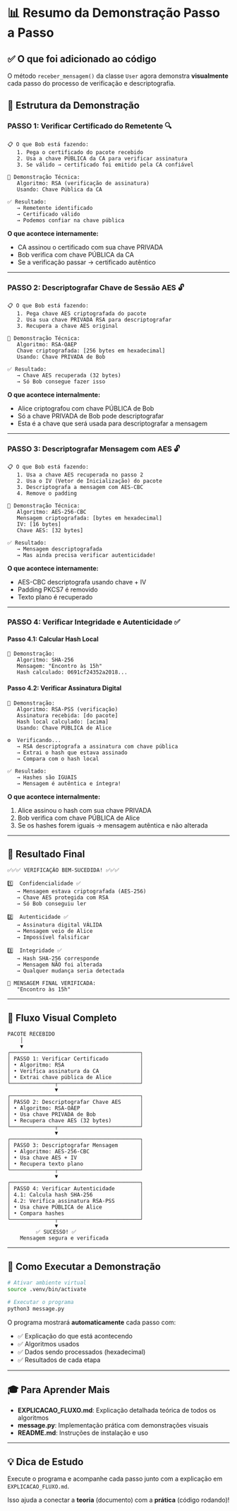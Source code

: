 # 📊 Resumo da Demonstração Passo a Passo

## ✅ O que foi adicionado ao código

O método `receber_mensagem()` da classe `User` agora demonstra **visualmente** cada passo do processo de verificação e descriptografia.

## 🎯 Estrutura da Demonstração

### **PASSO 1: Verificar Certificado do Remetente** 🔍

```
📋 O que Bob está fazendo:
   1. Pega o certificado do pacote recebido
   2. Usa a chave PÚBLICA da CA para verificar assinatura
   3. Se válido → certificado foi emitido pela CA confiável

🔬 Demonstração Técnica:
   Algoritmo: RSA (verificação de assinatura)
   Usando: Chave Pública da CA

✅ Resultado:
   → Remetente identificado
   → Certificado válido
   → Podemos confiar na chave pública
```

**O que acontece internamente:**
- CA assinou o certificado com sua chave PRIVADA
- Bob verifica com chave PÚBLICA da CA
- Se a verificação passar → certificado autêntico

---

### **PASSO 2: Descriptografar Chave de Sessão AES** 🔓

```
📋 O que Bob está fazendo:
   1. Pega chave AES criptografada do pacote
   2. Usa sua chave PRIVADA RSA para descriptografar
   3. Recupera a chave AES original

🔬 Demonstração Técnica:
   Algoritmo: RSA-OAEP
   Chave criptografada: [256 bytes em hexadecimal]
   Usando: Chave PRIVADA de Bob

✅ Resultado:
   → Chave AES recuperada (32 bytes)
   → Só Bob consegue fazer isso
```

**O que acontece internalmente:**
- Alice criptografou com chave PÚBLICA de Bob
- Só a chave PRIVADA de Bob pode descriptografar
- Esta é a chave que será usada para descriptografar a mensagem

---

### **PASSO 3: Descriptografar Mensagem com AES** 🔓

```
📋 O que Bob está fazendo:
   1. Usa a chave AES recuperada no passo 2
   2. Usa o IV (Vetor de Inicialização) do pacote
   3. Descriptografa a mensagem com AES-CBC
   4. Remove o padding

🔬 Demonstração Técnica:
   Algoritmo: AES-256-CBC
   Mensagem criptografada: [bytes em hexadecimal]
   IV: [16 bytes]
   Chave AES: [32 bytes]

✅ Resultado:
   → Mensagem descriptografada
   → Mas ainda precisa verificar autenticidade!
```

**O que acontece internamente:**
- AES-CBC descriptografa usando chave + IV
- Padding PKCS7 é removido
- Texto plano é recuperado

---

### **PASSO 4: Verificar Integridade e Autenticidade** ✅

#### **Passo 4.1: Calcular Hash Local**

```
🔬 Demonstração:
   Algoritmo: SHA-256
   Mensagem: "Encontro às 15h"
   Hash calculado: 0691cf24352a2018...
```

#### **Passo 4.2: Verificar Assinatura Digital**

```
🔬 Demonstração:
   Algoritmo: RSA-PSS (verificação)
   Assinatura recebida: [do pacote]
   Hash local calculado: [acima]
   Usando: Chave PÚBLICA de Alice

⚙️  Verificando...
   → RSA descriptografa a assinatura com chave pública
   → Extrai o hash que estava assinado
   → Compara com o hash local

✅ Resultado:
   → Hashes são IGUAIS
   → Mensagem é autêntica e íntegra!
```

**O que acontece internalmente:**
1. Alice assinou o hash com sua chave PRIVADA
2. Bob verifica com chave PÚBLICA de Alice
3. Se os hashes forem iguais → mensagem autêntica e não alterada

---

## 🎉 Resultado Final

```
✅✅✅ VERIFICAÇÃO BEM-SUCEDIDA! ✅✅✅

1️⃣  Confidencialidade ✅
   → Mensagem estava criptografada (AES-256)
   → Chave AES protegida com RSA
   → Só Bob conseguiu ler

2️⃣  Autenticidade ✅
   → Assinatura digital VÁLIDA
   → Mensagem veio de Alice
   → Impossível falsificar

3️⃣  Integridade ✅
   → Hash SHA-256 corresponde
   → Mensagem NÃO foi alterada
   → Qualquer mudança seria detectada

💬 MENSAGEM FINAL VERIFICADA:
   "Encontro às 15h"
```

---

## 🔄 Fluxo Visual Completo

```
PACOTE RECEBIDO
    │
    ▼
┌─────────────────────────────────────────┐
│ PASSO 1: Verificar Certificado          │
│ • Algoritmo: RSA                        │
│ • Verifica assinatura da CA             │
│ • Extrai chave pública de Alice         │
└──────────────┬──────────────────────────┘
               ▼
┌─────────────────────────────────────────┐
│ PASSO 2: Descriptografar Chave AES      │
│ • Algoritmo: RSA-OAEP                   │
│ • Usa chave PRIVADA de Bob              │
│ • Recupera chave AES (32 bytes)         │
└──────────────┬──────────────────────────┘
               ▼
┌─────────────────────────────────────────┐
│ PASSO 3: Descriptografar Mensagem       │
│ • Algoritmo: AES-256-CBC                │
│ • Usa chave AES + IV                    │
│ • Recupera texto plano                  │
└──────────────┬──────────────────────────┘
               ▼
┌─────────────────────────────────────────┐
│ PASSO 4: Verificar Autenticidade        │
│ 4.1: Calcula hash SHA-256               │
│ 4.2: Verifica assinatura RSA-PSS        │
│ • Usa chave PÚBLICA de Alice            │
│ • Compara hashes                        │
└──────────────┬──────────────────────────┘
               ▼
         ✅ SUCESSO! ✅
    Mensagem segura e verificada
```

---

## 📝 Como Executar a Demonstração

```bash
# Ativar ambiente virtual
source .venv/bin/activate

# Executar o programa
python3 message.py
```

O programa mostrará **automaticamente** cada passo com:
- ✅ Explicação do que está acontecendo
- ✅ Algoritmos usados
- ✅ Dados sendo processados (hexadecimal)
- ✅ Resultados de cada etapa

---

## 🎓 Para Aprender Mais

- **EXPLICACAO_FLUXO.md**: Explicação detalhada teórica de todos os algoritmos
- **message.py**: Implementação prática com demonstrações visuais
- **README.md**: Instruções de instalação e uso

---

## 💡 Dica de Estudo

Execute o programa e acompanhe cada passo junto com a explicação em `EXPLICACAO_FLUXO.md`. 

Isso ajuda a conectar a **teoria** (documento) com a **prática** (código rodando)!

